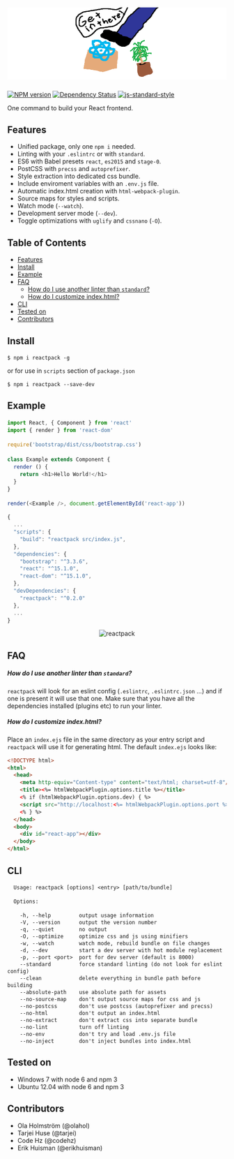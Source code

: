 # ![reactpack](reactpack.png)

[![NPM version][npm-image]][npm-url]
[![Dependency Status][dep-image]][dep-url]
[![js-standard-style][standard-image]][standard-url]

One command to build your React frontend.

## Features

- Unified package, only one `npm i` needed.
- Linting with your `.eslintrc` or with `standard`.
- ES6 with Babel presets `react`, `es2015` and `stage-0`.
- PostCSS with `precss` and `autoprefixer`.
- Style extraction into dedicated css bundle.
- Include enviroment variables with an `.env.js` file.
- Automatic index.html creation with `html-webpack-plugin`.
- Source maps for styles and scripts.
- Watch mode (`--watch`).
- Development server mode (`--dev`).
- Toggle optimizations with `uglify` and `cssnano` (`-O`).

## Table of Contents

  * [Features](#features)
  * [Install](#install)
  * [Example](#example)
  * [FAQ](#faq)
    * [How do I use another linter than `standard`?](#how-do-i-use-another-linter-than-standard)
    * [How do I customize index.html?](#how-do-i-customize-indexhtml)
  * [CLI](#cli)
  * [Tested on](#tested-on)
  * [Contributors](#contributors)

## Install

```
$ npm i reactpack -g
```

or for use in `scripts` section of `package.json`

```
$ npm i reactpack --save-dev
```

## Example

```js
import React, { Component } from 'react'
import { render } from 'react-dom'

require('bootstrap/dist/css/bootstrap.css')

class Example extends Component {
  render () {
    return <h1>Hello World!</h1>
  }
}

render(<Example />, document.getElementById('react-app'))
```

```javascript
{
  ...
  "scripts": {
    "build": "reactpack src/index.js",
  },
  "dependencies": {
    "bootstrap": "^3.3.6",
    "react": "^15.1.0",
    "react-dom": "^15.1.0",
  },
  "devDependencies": {
    "reactpack": "^0.2.0"
  },
  ...
}
```

<p align="center">
  <img src="https://raw.githubusercontent.com/olahol/reactpack/master/demo.gif" alt="reactpack"/>
</p>

## FAQ

##### How do I use another linter than `standard`?

`reactpack` will look for an eslint config (`.eslintrc`, `.eslintrc.json` ...) and if one is present
it will use that one. Make sure that you have all the dependencies installed (plugins etc) to run your linter.

##### How do I customize index.html?

Place an `index.ejs` file in the same directory as your entry script and `reactpack` will use it
for generating html. The default `index.ejs` looks like:

```html
<!DOCTYPE html>
<html>
  <head>
    <meta http-equiv="Content-type" content="text/html; charset=utf-8"/>
    <title><%= htmlWebpackPlugin.options.title %></title>
    <% if (htmlWebpackPlugin.options.dev) { %>
    <script src="http://localhost:<%= htmlWebpackPlugin.options.port %>/webpack-dev-server.js"></script>
    <% } %>
  </head>
  <body>
    <div id="react-app"></div>
  </body>
</html>
```

## CLI

```
  Usage: reactpack [options] <entry> [path/to/bundle]

  Options:

    -h, --help         output usage information
    -V, --version      output the version number
    -q, --quiet        no output
    -O, --optimize     optimize css and js using minifiers
    -w, --watch        watch mode, rebuild bundle on file changes
    -d, --dev          start a dev server with hot module replacement
    -p, --port <port>  port for dev server (default is 8000)
    --standard         force standard linting (do not look for eslint config)
    --clean            delete everything in bundle path before building
    --absolute-path    use absolute path for assets
    --no-source-map    don't output source maps for css and js
    --no-postcss       don't use postcss (autoprefixer and precss)
    --no-html          don't output an index.html
    --no-extract       don't extract css into separate bundle
    --no-lint          turn off linting
    --no-env           don't try and load .env.js file
    --no-inject        don't inject bundles into index.html
```

## Tested on

- Windows 7 with node 6 and npm 3
- Ubuntu 12.04 with node 6 and npm 3

## Contributors

* Ola Holmström (@olahol)
* Tarjei Huse (@tarjei)
* Code Hz (@codehz)
* Erik Huisman (@erikhuisman)

[npm-image]: https://img.shields.io/npm/v/reactpack.svg
[npm-url]: https://npmjs.org/package/reactpack
[dep-image]: https://david-dm.org/olahol/reactpack/status.svg
[dep-url]: https://david-dm.org/olahol/reactpack
[standard-image]: https://img.shields.io/badge/code%20style-standard-brightgreen.svg
[standard-url]: https://github.com/feross/standard
